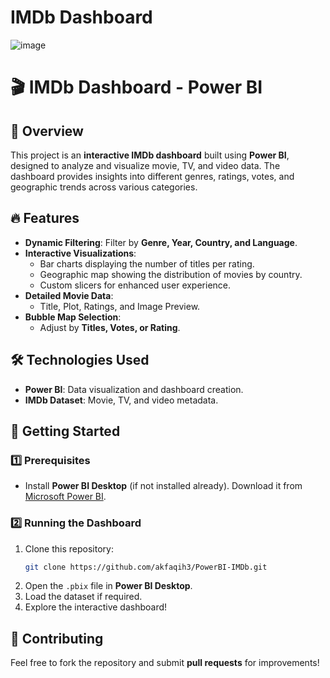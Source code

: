 # IMDb Dashboard

![image](https://github.com/user-attachments/assets/1f780032-8f7b-46ed-9982-f2b0bfad5699)


# 🎬 IMDb Dashboard - Power BI

## 📌 Overview
This project is an **interactive IMDb dashboard** built using **Power BI**, designed to analyze and visualize movie, TV, and video data. The dashboard provides insights into different genres, ratings, votes, and geographic trends across various categories.

## 🔥 Features
- **Dynamic Filtering**: Filter by **Genre, Year, Country, and Language**.
- **Interactive Visualizations**:
  - Bar charts displaying the number of titles per rating.
  - Geographic map showing the distribution of movies by country.
  - Custom slicers for enhanced user experience.
- **Detailed Movie Data**:
  - Title, Plot, Ratings, and Image Preview.
- **Bubble Map Selection**:
  - Adjust by **Titles, Votes, or Rating**.

## 🛠️ Technologies Used
- **Power BI**: Data visualization and dashboard creation.
- **IMDb Dataset**: Movie, TV, and video metadata.

## 🚀 Getting Started
### 1️⃣ Prerequisites
- Install **Power BI Desktop** (if not installed already). Download it from [Microsoft Power BI](https://powerbi.microsoft.com/).

### 2️⃣ Running the Dashboard
1. Clone this repository:
   ```bash
   git clone https://github.com/akfaqih3/PowerBI-IMDb.git
   ```
2. Open the `.pbix` file in **Power BI Desktop**.
3. Load the dataset if required.
4. Explore the interactive dashboard!


## 🤝 Contributing
Feel free to fork the repository and submit **pull requests** for improvements!


